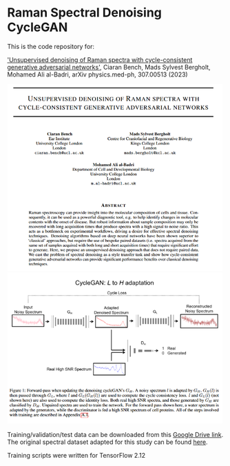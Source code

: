 # Raman Spectral Denoising CycleGAN

This is the code repository for:

['Unsupervised denoising of Raman spectra with cycle-consistent generative adversarial networks'](https://arxiv.org/abs/2307.00513), Ciaran Bench, Mads Sylvest Bergholt, Mohamed Ali al-Badri, arXiv physics.med-ph, 307.00513 (2023)

<img src="title.png" width="500">

<img src="fwd_pass.png" width="500">

Training/validation/test data can be downloaded from this [Google Drive link](https://drive.google.com/drive/folders/1d7KSXt-ZDyDc_YGKFiEZV5ckLYmrl6y8?usp=sharing).
The original spectral dataset adapted for this study can be found [here](https://github.com/conor-horgan/DeepeR). 

Training scripts were written for TensorFlow 2.12
